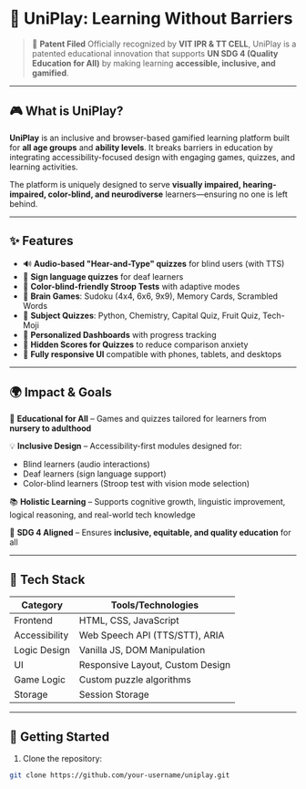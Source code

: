 # 🧠 UniPlay: Learning Without Barriers

> 📄 **Patent Filed** 
> Officially recognized by **VIT IPR & TT CELL**, UniPlay is a patented educational innovation that supports **UN SDG 4 (Quality Education for All)** by making learning **accessible, inclusive, and gamified**.

---

## 🎮 What is UniPlay?

**UniPlay** is an inclusive and browser-based gamified learning platform built for **all age groups** and **ability levels**. It breaks barriers in education by integrating accessibility-focused design with engaging games, quizzes, and learning activities.

The platform is uniquely designed to serve **visually impaired, hearing-impaired, color-blind, and neurodiverse** learners—ensuring no one is left behind.

---

## ✨ Features

- 🔊 **Audio-based "Hear-and-Type" quizzes** for blind users (with TTS)
- 🧏 **Sign language quizzes** for deaf learners
- 🌈 **Color-blind-friendly Stroop Tests** with adaptive modes
- 🧠 **Brain Games**: Sudoku (4x4, 6x6, 9x9), Memory Cards, Scrambled Words
- 🧪 **Subject Quizzes**: Python, Chemistry, Capital Quiz, Fruit Quiz, Tech-Moji
- 👤 **Personalized Dashboards** with progress tracking
- 🔐 **Hidden Scores for Quizzes** to reduce comparison anxiety
- 📱 **Fully responsive UI** compatible with phones, tablets, and desktops

---

## 🌍 Impact & Goals

🎯 **Educational for All** – Games and quizzes tailored for learners from **nursery to adulthood**

💡 **Inclusive Design** – Accessibility-first modules designed for:
- Blind learners (audio interactions)
- Deaf learners (sign language support)
- Color-blind learners (Stroop test with vision mode selection)

📚 **Holistic Learning** – Supports cognitive growth, linguistic improvement, logical reasoning, and real-world tech knowledge

🌱 **SDG 4 Aligned** – Ensures **inclusive, equitable, and quality education** for all

---

## 🧰 Tech Stack

| Category     | Tools/Technologies                |
|--------------|----------------------------------|
| Frontend     | HTML, CSS, JavaScript            |
| Accessibility| Web Speech API (TTS/STT), ARIA   |
| Logic Design | Vanilla JS, DOM Manipulation     |
| UI           | Responsive Layout, Custom Design |
| Game Logic   | Custom puzzle algorithms         |
| Storage      | Session Storage                  |

---

## 🚀 Getting Started

1. Clone the repository:
```bash
git clone https://github.com/your-username/uniplay.git

